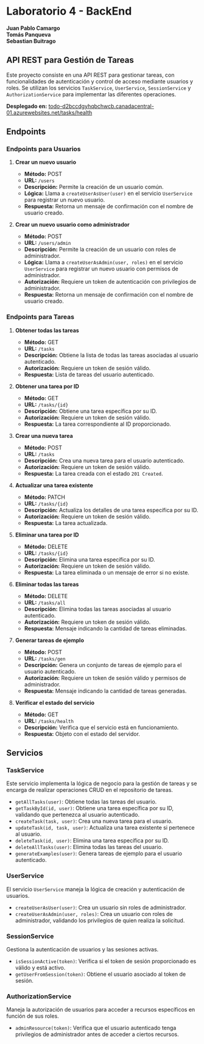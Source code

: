 # Laboratorio 4 - BackEnd

**Juan Pablo Camargo**  
**Tomás Panqueva**  
**Sebastian Buitrago**

## API REST para Gestión de Tareas

Este proyecto consiste en una API REST para gestionar tareas, con funcionalidades de autenticación y control de acceso mediante usuarios y roles. Se utilizan los servicios `TaskService`, `UserService`, `SessionService` y `AuthorizationService` para implementar las diferentes operaciones.

**Desplegado en:** [todo-d2bccdgyhqbchwcb.canadacentral-01.azurewebsites.net/tasks/health](https://todo-d2bccdgyhqbchwcb.canadacentral-01.azurewebsites.net/tasks/health)

## Endpoints

### Endpoints para Usuarios

1. **Crear un nuevo usuario**
    - **Método:** POST
    - **URL:** `/users`
    - **Descripción:** Permite la creación de un usuario común.
    - **Lógica:** Llama a `createUserAsUser(user)` en el servicio `UserService` para registrar un nuevo usuario.
    - **Respuesta:** Retorna un mensaje de confirmación con el nombre de usuario creado.

2. **Crear un nuevo usuario como administrador**
    - **Método:** POST
    - **URL:** `/users/admin`
    - **Descripción:** Permite la creación de un usuario con roles de administrador.
    - **Lógica:** Llama a `createUserAsAdmin(user, roles)` en el servicio `UserService` para registrar un nuevo usuario con permisos de administrador.
    - **Autorización:** Requiere un token de autenticación con privilegios de administrador.
    - **Respuesta:** Retorna un mensaje de confirmación con el nombre de usuario creado.

### Endpoints para Tareas

1. **Obtener todas las tareas**
    - **Método:** GET
    - **URL:** `/tasks`
    - **Descripción:** Obtiene la lista de todas las tareas asociadas al usuario autenticado.
    - **Autorización:** Requiere un token de sesión válido.
    - **Respuesta:** Lista de tareas del usuario autenticado.

2. **Obtener una tarea por ID**
    - **Método:** GET
    - **URL:** `/tasks/{id}`
    - **Descripción:** Obtiene una tarea específica por su ID.
    - **Autorización:** Requiere un token de sesión válido.
    - **Respuesta:** La tarea correspondiente al ID proporcionado.

3. **Crear una nueva tarea**
    - **Método:** POST
    - **URL:** `/tasks`
    - **Descripción:** Crea una nueva tarea para el usuario autenticado.
    - **Autorización:** Requiere un token de sesión válido.
    - **Respuesta:** La tarea creada con el estado `201 Created`.

4. **Actualizar una tarea existente**
    - **Método:** PATCH
    - **URL:** `/tasks/{id}`
    - **Descripción:** Actualiza los detalles de una tarea específica por su ID.
    - **Autorización:** Requiere un token de sesión válido.
    - **Respuesta:** La tarea actualizada.

5. **Eliminar una tarea por ID**
    - **Método:** DELETE
    - **URL:** `/tasks/{id}`
    - **Descripción:** Elimina una tarea específica por su ID.
    - **Autorización:** Requiere un token de sesión válido.
    - **Respuesta:** La tarea eliminada o un mensaje de error si no existe.

6. **Eliminar todas las tareas**
    - **Método:** DELETE
    - **URL:** `/tasks/all`
    - **Descripción:** Elimina todas las tareas asociadas al usuario autenticado.
    - **Autorización:** Requiere un token de sesión válido.
    - **Respuesta:** Mensaje indicando la cantidad de tareas eliminadas.

7. **Generar tareas de ejemplo**
    - **Método:** POST
    - **URL:** `/tasks/gen`
    - **Descripción:** Genera un conjunto de tareas de ejemplo para el usuario autenticado.
    - **Autorización:** Requiere un token de sesión válido y permisos de administrador.
    - **Respuesta:** Mensaje indicando la cantidad de tareas generadas.

8. **Verificar el estado del servicio**
    - **Método:** GET
    - **URL:** `/tasks/health`
    - **Descripción:** Verifica que el servicio está en funcionamiento.
    - **Respuesta:** Objeto con el estado del servidor.

## Servicios

### TaskService
Este servicio implementa la lógica de negocio para la gestión de tareas y se encarga de realizar operaciones CRUD en el repositorio de tareas.

- `getAllTasks(user)`: Obtiene todas las tareas del usuario.
- `getTaskById(id, user)`: Obtiene una tarea específica por su ID, validando que pertenezca al usuario autenticado.
- `createTask(task, user)`: Crea una nueva tarea para el usuario.
- `updateTask(id, task, user)`: Actualiza una tarea existente si pertenece al usuario.
- `deleteTask(id, user)`: Elimina una tarea específica por su ID.
- `deleteAllTasks(user)`: Elimina todas las tareas del usuario.
- `generateExamples(user)`: Genera tareas de ejemplo para el usuario autenticado.

### UserService
El servicio `UserService` maneja la lógica de creación y autenticación de usuarios.

- `createUserAsUser(user)`: Crea un usuario sin roles de administrador.
- `createUserAsAdmin(user, roles)`: Crea un usuario con roles de administrador, validando los privilegios de quien realiza la solicitud.

### SessionService
Gestiona la autenticación de usuarios y las sesiones activas.

- `isSessionActive(token)`: Verifica si el token de sesión proporcionado es válido y está activo.
- `getUserFromSession(token)`: Obtiene el usuario asociado al token de sesión.

### AuthorizationService
Maneja la autorización de usuarios para acceder a recursos específicos en función de sus roles.

- `adminResource(token)`: Verifica que el usuario autenticado tenga privilegios de administrador antes de acceder a ciertos recursos.
